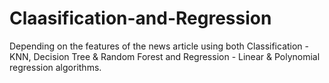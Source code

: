 # Claasification-and-Regression
Depending on the features of the news article using both Classification - KNN, Decision Tree &amp; Random Forest and Regression - Linear &amp; Polynomial regression algorithms.
